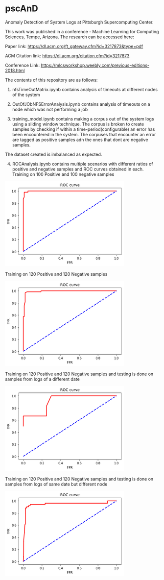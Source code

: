 # pscAnD
Anomaly Detection of System Logs at Pittsburgh Supercomputing Center. 

This work was published in a conference - Machine Learning for Computing Sciences, Tempe, Arizona. The research can be accessed here:

Paper link: https://dl.acm.org/ft_gateway.cfm?id=3217873&type=pdf

ACM Citation link: https://dl.acm.org/citation.cfm?id=3217873

Conference Link: https://mlcsworkshop.weebly.com/previous-editions-2018.html

The contents of this repository are as follows:
1) nfsTimeOutMatrix.ipynb contains analysis of timeouts at different nodes of the system

2) OutOfJObNFSErrorAnalysis.ipynb contains analysis of timeouts on a node which was not performing a job

3) training_model.ipynb contains making a corpus out of the system logs using a sliding window technique. The corpus is broken to create samples by checking if within a time-period(configurable) an error has been encountered in the system. The corpuses that encounter an error are tagged as positive samples adn the ones that dont are negative samples. 

The dataset created is imbalanced as expected.

4) ROCAnalysis.ipynb contains multiple scenarios with different ratios of positive and negative samples and ROC curves obtained in each.
Training on 100 Positive and 100 negative samples

![100 Positive and 100 Negative](/ROC-bridges-Images/case0.png)

Training on 120 Positive and 120 Negative samples

![120 Positive and 120 Negative](/ROC-bridges-Images/case2.png)

Training on 120 Positive and 120 Negative samples and testing is done on samples from logs of a different date

![60 Positive 60 Negative Test on Different Date](/ROC-bridges-Images/case3.png)

Training on 120 Positive and 120 Negative samples and testing is done on samples from logs of same date but different node

![60 Positive 60 Negative Test on Same Date Different Node](/ROC-bridges-Images/case41.png)
